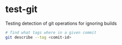 # test-git

Testing detection of git operations for ignoring builds

```bash
# find what tags where in a given commit
git describe --tag <comit-id>
```
